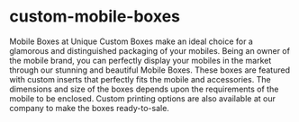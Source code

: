 # custom-mobile-boxes
Mobile Boxes at Unique Custom Boxes make an ideal choice for a glamorous and distinguished packaging of your mobiles. Being an owner of the mobile brand, you can perfectly display your mobiles in the market through our stunning and beautiful Mobile Boxes. These boxes are featured with custom inserts that perfectly fits the mobile and accessories. The dimensions and size of the boxes depends upon the requirements of the mobile to be enclosed. Custom printing options are also available at our company to make the boxes ready-to-sale.
